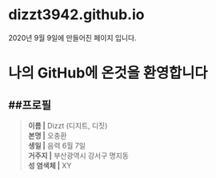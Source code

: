# dizzt3942.github.io
2020년 9월 9일에 만들어진 페이지 입니다.

# 나의 GitHub에 온것을 환영합니다

##프로필
-------------

>**이름 |** Dizzt (디지트, 디짓)\
>**본명 |** 오충환\
>**생일 |** 음력 6월 7일\
>**거주지 |** 부산광역시 강서구 명지동\
>**성 염색체 |** XY

##
